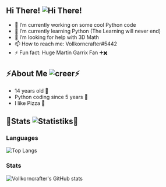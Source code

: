 ## Hi There! ![Hi There!](https://cdn.betterttv.net/emote/59b595a06c94b55ba136fb61/1x)

- 🔭 I’m currently working on some cool Python code
- 🌱 I’m currently learning Python (The Learning will never end)
- 🤔 I’m looking for help with 3D Math
- 📫 How to reach me: Vollkorncrafter#5442
- ⚡ Fun fact: Huge Martin Garrix Fan ➕✖️

## ⚡About Me ![creer](https://cdn.betterttv.net/emote/5f93902c6f583802e3899477/1x)⚡
- 14 years old 🌱
- Python coding since 5 years 🌱
- I like Pizza 🍕


## 🌱Stats ![Statistiks](https://cdn.betterttv.net/emote/6123bd6b76ea4e2b9f78e113/1x)🌱

### Languages
![Top Langs](https://github-readme-stats.vercel.app/api/top-langs/?username=vollkorncrafter)
### Stats
![Vollkorncrafter's GitHub stats](https://github-readme-stats.vercel.app/api?username=vollkorncrafter&show_icons=true)
### 
